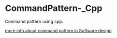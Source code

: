 # CommandPattern-_Cpp
Command pattern using cpp.

<a href="https://en.wikipedia.org/wiki/Command_pattern">more info about command pattern in Software design</a>
